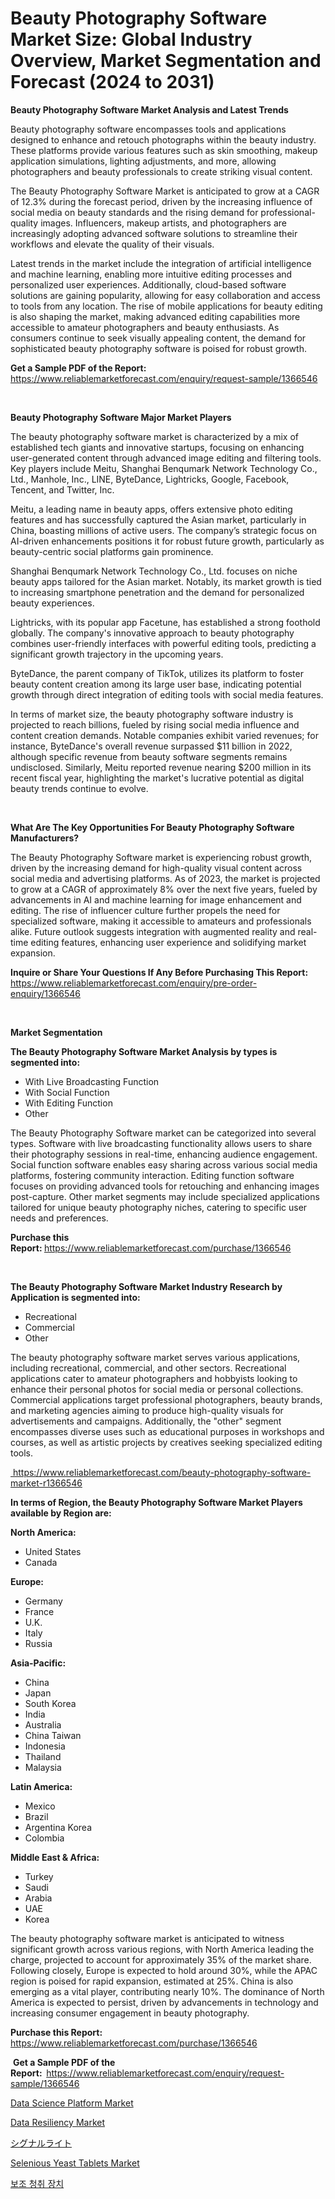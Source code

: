 <p><h1>Beauty Photography Software Market Size: Global Industry Overview, Market Segmentation and Forecast (2024 to 2031)</h1></p><p><strong>Beauty Photography Software Market Analysis and Latest Trends</strong></p>
<p><p>Beauty photography software encompasses tools and applications designed to enhance and retouch photographs within the beauty industry. These platforms provide various features such as skin smoothing, makeup application simulations, lighting adjustments, and more, allowing photographers and beauty professionals to create striking visual content.</p><p>The Beauty Photography Software Market is anticipated to grow at a CAGR of 12.3% during the forecast period, driven by the increasing influence of social media on beauty standards and the rising demand for professional-quality images. Influencers, makeup artists, and photographers are increasingly adopting advanced software solutions to streamline their workflows and elevate the quality of their visuals. </p><p>Latest trends in the market include the integration of artificial intelligence and machine learning, enabling more intuitive editing processes and personalized user experiences. Additionally, cloud-based software solutions are gaining popularity, allowing for easy collaboration and access to tools from any location. The rise of mobile applications for beauty editing is also shaping the market, making advanced editing capabilities more accessible to amateur photographers and beauty enthusiasts. As consumers continue to seek visually appealing content, the demand for sophisticated beauty photography software is poised for robust growth.</p></p>
<p><strong>Get a Sample PDF of the Report:&nbsp;</strong> <a href="https://www.reliablemarketforecast.com/enquiry/request-sample/1366546?utm_campaign=1840&utm_medium=2&utm_source=Github&utm_content=ia&utm_term=06122024&utm_id=beauty-photography-software">https://www.reliablemarketforecast.com/enquiry/request-sample/1366546</a></p>
<p>&nbsp;</p>
<p><strong>Beauty Photography Software Major Market Players</strong></p>
<p><p>The beauty photography software market is characterized by a mix of established tech giants and innovative startups, focusing on enhancing user-generated content through advanced image editing and filtering tools. Key players include Meitu, Shanghai Benqumark Network Technology Co., Ltd., Manhole, Inc., LINE, ByteDance, Lightricks, Google, Facebook, Tencent, and Twitter, Inc.</p><p>Meitu, a leading name in beauty apps, offers extensive photo editing features and has successfully captured the Asian market, particularly in China, boasting millions of active users. The company’s strategic focus on AI-driven enhancements positions it for robust future growth, particularly as beauty-centric social platforms gain prominence.</p><p>Shanghai Benqumark Network Technology Co., Ltd. focuses on niche beauty apps tailored for the Asian market. Notably, its market growth is tied to increasing smartphone penetration and the demand for personalized beauty experiences. </p><p>Lightricks, with its popular app Facetune, has established a strong foothold globally. The company's innovative approach to beauty photography combines user-friendly interfaces with powerful editing tools, predicting a significant growth trajectory in the upcoming years.</p><p>ByteDance, the parent company of TikTok, utilizes its platform to foster beauty content creation among its large user base, indicating potential growth through direct integration of editing tools with social media features. </p><p>In terms of market size, the beauty photography software industry is projected to reach billions, fueled by rising social media influence and content creation demands. Notable companies exhibit varied revenues; for instance, ByteDance's overall revenue surpassed $11 billion in 2022, although specific revenue from beauty software segments remains undisclosed. Similarly, Meitu reported revenue nearing $200 million in its recent fiscal year, highlighting the market's lucrative potential as digital beauty trends continue to evolve.</p></p>
<p>&nbsp;</p>
<p><strong>What Are The Key Opportunities For Beauty Photography Software Manufacturers?</strong></p>
<p><p>The Beauty Photography Software market is experiencing robust growth, driven by the increasing demand for high-quality visual content across social media and advertising platforms. As of 2023, the market is projected to grow at a CAGR of approximately 8% over the next five years, fueled by advancements in AI and machine learning for image enhancement and editing. The rise of influencer culture further propels the need for specialized software, making it accessible to amateurs and professionals alike. Future outlook suggests integration with augmented reality and real-time editing features, enhancing user experience and solidifying market expansion.</p></p>
<p><strong>Inquire or Share Your Questions If Any Before Purchasing This Report:</strong> <a href="https://www.reliablemarketforecast.com/enquiry/pre-order-enquiry/1366546?utm_campaign=1840&utm_medium=2&utm_source=Github&utm_content=ia&utm_term=06122024&utm_id=beauty-photography-software">https://www.reliablemarketforecast.com/enquiry/pre-order-enquiry/1366546</a></p>
<p>&nbsp;</p>
<p><strong>Market Segmentation</strong></p>
<p><strong>The Beauty Photography Software Market Analysis by types is segmented into:</strong></p>
<p><ul><li>With Live Broadcasting Function</li><li>With Social Function</li><li>With Editing Function</li><li>Other</li></ul></p>
<p><p>The Beauty Photography Software market can be categorized into several types. Software with live broadcasting functionality allows users to share their photography sessions in real-time, enhancing audience engagement. Social function software enables easy sharing across various social media platforms, fostering community interaction. Editing function software focuses on providing advanced tools for retouching and enhancing images post-capture. Other market segments may include specialized applications tailored for unique beauty photography niches, catering to specific user needs and preferences.</p></p>
<p><strong>Purchase this Report:&nbsp;</strong><a href="https://www.reliablemarketforecast.com/purchase/1366546?utm_campaign=1840&utm_medium=2&utm_source=Github&utm_content=ia&utm_term=06122024&utm_id=beauty-photography-software">https://www.reliablemarketforecast.com/purchase/1366546</a></p>
<p>&nbsp;</p>
<p><strong>The Beauty Photography Software Market Industry Research by Application is segmented into:</strong></p>
<p><ul><li>Recreational</li><li>Commercial</li><li>Other</li></ul></p>
<p><p>The beauty photography software market serves various applications, including recreational, commercial, and other sectors. Recreational applications cater to amateur photographers and hobbyists looking to enhance their personal photos for social media or personal collections. Commercial applications target professional photographers, beauty brands, and marketing agencies aiming to produce high-quality visuals for advertisements and campaigns. Additionally, the "other" segment encompasses diverse uses such as educational purposes in workshops and courses, as well as artistic projects by creatives seeking specialized editing tools.</p></p>
<p><a href="https://www.reliablemarketforecast.com/beauty-photography-software-market-r1366546?utm_campaign=1840&utm_medium=2&utm_source=Github&utm_content=ia&utm_term=06122024&utm_id=beauty-photography-software">&nbsp;https://www.reliablemarketforecast.com/beauty-photography-software-market-r1366546</a></p>
<p><strong>In terms of Region, the Beauty Photography Software Market Players available by Region are:</strong></p>
<p>
    <p> <strong> North America: </strong>
        <ul>
            <li>United States</li>
            <li>Canada</li>
        </ul>
        </p> 
    <p> <strong> Europe: </strong>
        <ul>
            <li>Germany</li>
            <li>France</li>
            <li>U.K.</li>
            <li>Italy</li>
            <li>Russia</li>
        </ul>
        </p> 
    <p> <strong> Asia-Pacific: </strong>
        <ul>
            <li>China</li>
            <li>Japan</li>
            <li>South Korea</li>
            <li>India</li>
            <li>Australia</li>
            <li>China Taiwan</li>
            <li>Indonesia</li>
            <li>Thailand</li>
            <li>Malaysia</li>
        </ul>
        </p> 
    <p> <strong> Latin America: </strong>
        <ul>
            <li>Mexico</li>
            <li>Brazil</li>
            <li>Argentina Korea</li>
            <li>Colombia</li>
        </ul>
        </p> 
    <p> <strong> Middle East & Africa: </strong>
        <ul>
            <li>Turkey</li>
            <li>Saudi</li>
            <li>Arabia</li>
            <li>UAE</li>
            <li>Korea</li>
        </ul>
    </p>
    </p>
<p><p>The beauty photography software market is anticipated to witness significant growth across various regions, with North America leading the charge, projected to account for approximately 35% of the market share. Following closely, Europe is expected to hold around 30%, while the APAC region is poised for rapid expansion, estimated at 25%. China is also emerging as a vital player, contributing nearly 10%. The dominance of North America is expected to persist, driven by advancements in technology and increasing consumer engagement in beauty photography.</p></p>
<p><strong>Purchase this Report: </strong><a href="https://www.reliablemarketforecast.com/purchase/1366546?utm_campaign=1840&utm_medium=2&utm_source=Github&utm_content=ia&utm_term=06122024&utm_id=beauty-photography-software">https://www.reliablemarketforecast.com/purchase/1366546</a></p>
<p>&nbsp;<strong>Get a Sample PDF of the Report:&nbsp;&nbsp;</strong><a href="https://www.reliablemarketforecast.com/enquiry/request-sample/1366546?utm_campaign=1840&utm_medium=2&utm_source=Github&utm_content=ia&utm_term=06122024&utm_id=beauty-photography-software">https://www.reliablemarketforecast.com/enquiry/request-sample/1366546</a></p>
<p><strong></strong></p>
<p><p><a href="https://www.linkedin.com/pulse/data-science-platform-market-analysis-trends-revenue-ruwcc?utm_campaign=1840&utm_medium=2&utm_source=Github&utm_content=ia&utm_term=06122024&utm_id=beauty-photography-software">Data Science Platform Market</a></p><p><a href="https://www.linkedin.com/pulse/data-resiliency-market-study-report-includinginformation-4n2zc?utm_campaign=1840&utm_medium=2&utm_source=Github&utm_content=ia&utm_term=06122024&utm_id=beauty-photography-software">Data Resiliency Market</a></p><p><a href="https://github.com/mohamedbakry57/Market-Research-Report-List-6/blob/main/322142527069.md?utm_campaign=1840&utm_medium=2&utm_source=Github&utm_content=ia&utm_term=06122024&utm_id=beauty-photography-software">シグナルライト</a></p><p><a href="https://issuu.com/reportprime-2/docs/selenious-yeast-tablets-market-size-2030.pptx?utm_campaign=1840&utm_medium=2&utm_source=Github&utm_content=ia&utm_term=06122024&utm_id=beauty-photography-software">Selenious Yeast Tablets Market</a></p><p><a href="https://github.com/laholand/Market-Research-Report-List-6/blob/main/204626327273.md?utm_campaign=1840&utm_medium=2&utm_source=Github&utm_content=ia&utm_term=06122024&utm_id=beauty-photography-software">보조 청취 장치</a></p></p>